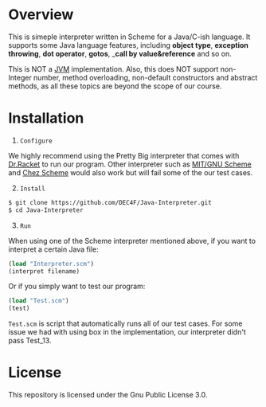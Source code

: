# Overview
This is simeple interpreter written in Scheme for a Java/C-ish language. It supports some Java language features, including __object type__, __exception throwing__, __dot operator__, __gotos__, ___call by value&reference__ and so on.



This is NOT a [JVM](https://docs.oracle.com/javase/specs/jvms/se8/jvms8.pdf) implementation. Also, this does NOT support non-Integer number, method overloading, non-default constructors and abstract methods, as all these topics are beyond the scope of our course.

# Installation
1. `Configure`

We highly recommend using the Pretty Big interpreter that comes with [Dr.Racket](https://racket-lang.org/) to run our program. Other interpreter such as [MIT/GNU Scheme](https://www.gnu.org/software/mit-scheme/) and [Chez Scheme](https://github.com/cisco/ChezScheme) would also work but will fail some of the our test cases.

2. `Install`

```bash
$ git clone https://github.com/DEC4F/Java-Interpreter.git
$ cd Java-Interpreter
```

3. `Run`

When using one of the Scheme interpreter mentioned above, if you want to interpret a certain Java file:
```scheme
(load "Interpreter.scm")
(interpret filename)
```

Or if you simply want to test our program:
```scheme
(load "Test.scm")
(test)
```

`Test.scm` is script that automatically runs all of our test cases. For some issue we had with using box in the implementation, our interpreter didn't pass Test_13.

# License

This repository is licensed under the Gnu Public License 3.0.
